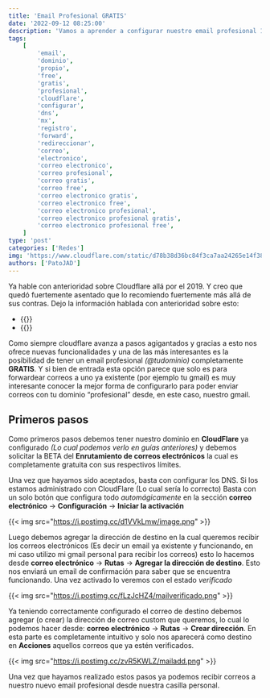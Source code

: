 ```yaml
---
title: 'Email Profesional GRATIS'
date: '2022-09-12 08:25:00'
description: 'Vamos a aprender a configurar nuestro email profesional 100% free en CloudFlare con un dominio propio.'
tags:
    [
        'email',
        'dominio',
        'propio',
        'free',
        'gratis',
        'profesional',
        'cloudflare',
        'configurar',
        'dns',
        'mx',
        'registro',
        'forward',
        'redireccionar',
        'correo',
        'electronico',
        'correo electronico',
        'correo profesional',
        'correo gratis',
        'correo free',
        'correo electronico gratis',
        'correo electronico free',
        'correo electronico profesional',
        'correo electronico profesional gratis',
        'correo electronico profesional free',
    ]
type: 'post'
categories: ['Redes']
img: 'https://www.cloudflare.com/static/d78b38d36bc84f3ca7aa24265e14f381/cloudflare_email_routing.png'
authors: ['PatoJAD']
---
```


Ya hable con anterioridad sobre Cloudflare allá por el 2019. Y creo que quedó fuertemente asentado que lo recomiendo fuertemente más allá de sus contras. Dejo la información hablada con anterioridad sobre esto:

-   {{<textlink text="CloudFlare ¿Que es? Ventajas y Desventajas" url="/post/2019/10/cloudflare-que-es-ventajas-y-desventajas/" >}}
-   {{<textlink text="Configurar GitLab Pages con CloudFlare" url="/post/2019/11/configurar-gitlab-pages-con-cloudflare/" >}}

Como siempre cloudflare avanza a pasos agigantados y gracias a esto nos ofrece nuevas funcionalidades y una de las más interesantes es la posibilidad de tener un email profesional _(@tudominio)_ completamente **GRATIS**. Y si bien de entrada esta opción parece que solo es para forwardear correos a uno ya existente (por ejemplo tu gmail) es muy interesante conocer la mejor forma de configurarlo para poder enviar correos con tu dominio “profesional” desde, en este caso, nuestro gmail.

## Primeros pasos

Como primeros pasos debemos tener nuestro dominio en **CloudFlare** ya configurado _(Lo cual podemos verlo en guías anteriores)_ y debemos solicitar la BETA del **Enrutamiento de correos electrónicos** la cual es completamente gratuita con sus respectivos límites.

Una vez que hayamos sido aceptados, basta con configurar los DNS. Si los estamos administrado con CloudFlare (Lo cual sería lo correcto) Basta con un solo botón que configura todo _automágicamente_ en la sección **correo electrónico** -> **Configuración** -> **Iniciar la activación**

{{< img src="https://i.postimg.cc/d1VVkLmw/image.png" >}}

Luego debemos agregar la dirección de destino en la cual queremos recibir los correos electrónicos (Es decir un email ya existente y funcionando, en mi caso utilizo mi gmail personal para recibir los correos) esto lo hacemos desde **correo electrónico** -> **Rutas** -> **Agregar la dirección de destino**. Esto nos enviará un email de confirmación para saber que se encuentra funcionando. Una vez activado lo veremos con el estado _verificado_

{{< img src="https://i.postimg.cc/fLzJcHZ4/mailverificado.png" >}}

Ya teniendo correctamente configurado el correo de destino debemos agregar (o crear) la dirección de correo custom que queremos, lo cual lo podemos hacer desde: **correo electrónico** -> **Rutas** -> **Crear dirección**. En esta parte es completamente intuitivo y solo nos aparecerá como destino en **Acciones** aquellos correos que ya estén verificados.

{{< img src="https://i.postimg.cc/zvR5KWLZ/mailadd.png" >}}

Una vez que hayamos realizado estos pasos ya podemos recibir correos a nuestro nuevo email profesional desde nuestra casilla personal.
